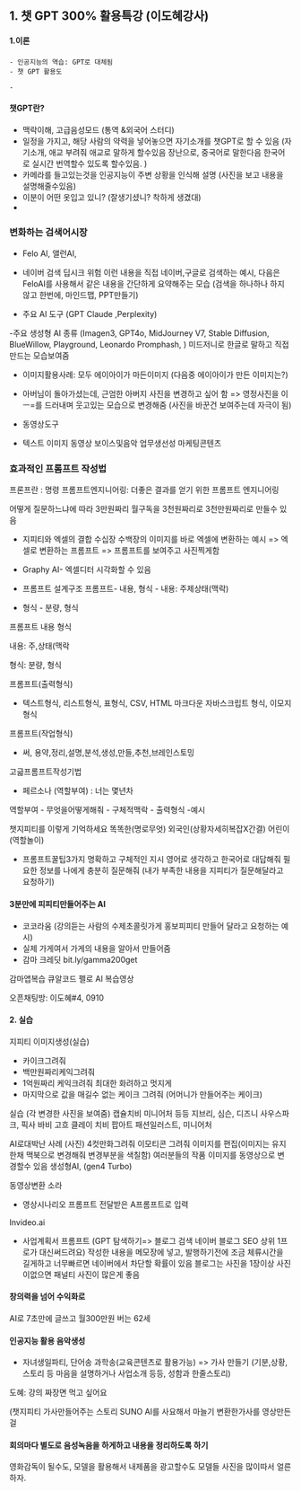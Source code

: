 ## 1. 챗 GPT 300% 활용특강 (이도혜강사)

#### 1.이론

```
- 인공지능의 역습: GPT로 대체됨
- 챗 GPT 활용도

-
```
#### 챗GPT란?

- 맥락이해, 고급음성모드 (통역 &외국어 스터디)
- 일정을 가지고, 해당 사람의 약력을 넣어놓으면 자기소개를 챗GPT로 할 수 있음 (자기소개, 애교 부려줘 애교로 말하게 할수있음 장난으로, 중국어로 말한다음 한국어로 실시간 번역할수 있도록 할수있음.  )
- 카메라를 들고있는것을 인공지능이 주변 상황을 인식해 설명 (사진을 보고 내용을 설명해줄수있음)
- 이분이 어떤 옷입고 있니? (잘생기셨니? 착하게 생겼대)
-

### 변화하는 검색어시장
- Felo AI, 앨런AI,

- 네이버 검색 딥시크 위험 이런 내용을 직접 네이버,구글로 검색하는 예시, 다음은 FeloAI를 사용해서 같은 내용을 간단하게 요약해주는 모습 (검색을 하나하나 하지 않고 한번에, 마인드맵, PPT만들기)

- 주요 AI 도구 (GPT Claude ,Perplexity)

-주요 생성형 AI 종류 (Imagen3, GPT4o, MidJourney V7, Stable Diffusion, BlueWillow, Playground, Leonardo
Promphash, )
미드저니로 한글로 말하고 직접 만드는 모습보여줌

- 이미지활용사례: 모두 에이아이가 마든이미지 (다음중 에이아이가 만든 이미지는?)

- 아버님이 돌아가셨는데, 근엄한 아버지 사진을 변경하고 싶어 함
=> 영정사진을 이ㅡ=를 드러내며 웃고있는 모습으로 변경해줌 (사진을 바꾼건 보여주는데 자극이 됨)

- 동영상도구

 - 텍스트 이미지 동영상 보이스및음악 업무생선성 마케팅콘텐츠

 ### 효과적인 프롬프트 작성법
 프론프란 : 명령
 프롬프트엔지니어링: 더좋은 결과를 얻기 위한 프롬프트 엔지니어링

어떻게 질문하느냐에 따라 3만원짜리 월구독을 3천원짜리로 3천만원짜리로 만들수 있음

- 지피티와 엑셀의 결합
수십장 수백장의 이미지를 바로 엑셀에 변환하는 예시
=> 엑셀로 변환하는 프롬프트
=> 프롬프트를 보여주고 사진찍게함

- Graphy AI- 엑셀디터 시각화할 수 있음

- 프롬프트 설계구조 프롬프트- 내용, 형식 - 내용: 주제상태(맥락)
- 형식 - 분량, 형식

프롬프트 내용 형식

내용: 주,상태(맥락

형식: 분량, 형식

프롬프트(출력형식)
- 텍스트형식, 리스트형식, 표형식, CSV, HTML 마크다운 자바스크립트 형식, 이모지형식

프롬프트(작업형식)
- 써, 용약,정리,설명,분석,생성,만들,추천,브레인스토밍

고긃프롬프트작성기법
- 페르소나 (역할부여) : 너는 몇년차

역할부여 - 무엇을어떻게해줘 - 구체적맥락 - 출력형식 -예시

챗지피티를 이렇게 기억하세요
똑똑한(명로무엇) 외국인(상황자세히복잡X간결) 어린이(역할놀이)

- 프롬프트꿀팁3가지
명확하고 구체적인 지시
영어로 생각하고 한국어로 대답해줘
필요한 정보를 나에게 충분히 질문해줘 (내가 부족한 내용을 지피티가 질문해달라고 요청하기)

#### 3분만에 피피티만들어주는 AI

- 코코라움 (강의듣는 사람의 수제초콜릿가게 홍보피피티 만들어 달라고 요청하는 예시)
- 실제 가게여서 가게의 내용을 알아서 만들어줌
- 감마 크레딧  bit.ly/gamma200get

감마앱복습 큐알코드
펠로 AI 복습영상


오픈채팅방: 이도혜#4, 0910

#### 2. 실습


지피티 이미지생성(실습)
- 카이크그려줘
- 백만원짜리케익그려줘
- 1억원짜리 케익크려줘 최대한 화려하고 멋지게
- 마지막으로 값을 매길수 없는 케이크 그려줘 (어머니가 만들어주는 케이크)

실습 (각 변경한 사진을 보여줌)
캡슐치비 미니어처 등등
지브리, 심슨, 디즈니 사우스파크, 픽사 바비 고흐 클레이 치비 팝아트 패션일러스트,  미니어처

AI로대박난 사례 (사진)
4컷만화그려줘
이모티콘 그려줘
이미지를 편집(이미지는 유지한채 맥북으로 변경해줘 변경부분을 색칠함)
여러분들의 작품
이미지를 동영상으로 변경할수 있음 생성형AI,
(gen4 Turbo)


동영상변환 소라

- 영상시나리오 프롬프트
전달받은 A프롬프트로 입력

Invideo.ai

- 사업계획서 프롬프트
(GPT 탐색하기=> 블로그 검색 네이버 블로그 SEO 상위 1프로가 대신써드려요)
작성한 내용을 메모장에 넣고, 발행하기전에 조금 체류시간을 길게하고 너무빠르면 네이버에서 차단할 확률이 있음
블로그는 사진을 1장이상 사진이없으면 패널티 사진이 많은게 좋음


#### 창의력을 넘어 수익화로

AI로 7초만에 글쓰고 월300만원 버는 62세


#### 인공지능 활용 음악생성
- 자녀생일파티, 단어송 과학송(교육콘텐츠로 활용가능)
=> 가사 만들기 (기분,상황, 스토리 등 마음을 설명하거나 사업소개 등등, 성함과 한줄스토리)

도혜: 강의 짜장면 먹고 싶어요

(챗지피티 가사만들어주는 스토리
SUNO AI를 사요해서 마늘기
변환한가사를 영상만든걸



#### 회의마다 별도로 음성녹음을 하게하고 내용을 정리하도록 하기
영화감독이 될수도, 모델을 활용해서 내제품을 광고할수도
모델들 사진을 많이따서 얼른 하자.




